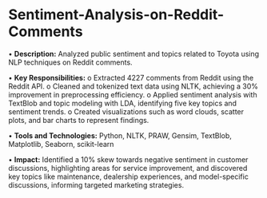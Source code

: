 # Sentiment-Analysis-on-Reddit-Comments
•	**Description:** Analyzed public sentiment and topics related to Toyota using NLP techniques on Reddit comments.

•	**Key Responsibilities:**
    o	Extracted 4227 comments from Reddit using the Reddit API.
    o	Cleaned and tokenized text data using NLTK, achieving a 30% improvement in preprocessing efficiency.
    o	Applied sentiment analysis with TextBlob and topic modeling with LDA, identifying five key topics and sentiment trends.
    o	Created visualizations such as word clouds, scatter plots, and bar charts to represent findings.
    
•	**Tools and Technologies:** Python, NLTK, PRAW, Gensim, TextBlob, Matplotlib, Seaborn, scikit-learn

•	**Impact:** Identified a 10% skew towards negative sentiment in customer discussions, highlighting areas for service improvement, and discovered key topics like maintenance, dealership experiences, and model-specific discussions, informing targeted marketing strategies.
